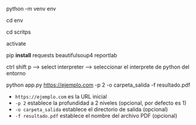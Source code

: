 python -m venv env

cd env

cd scritps

activate


pip **install** requests beautifulsoup4 reportlab

ctrl shift p --> select interpreter  --> seleccionar el interprete de python del entorno

python app.py https://ejemplo.com -p 2 -o carpeta_salida -f resultado.pdf




* `https://ejemplo.com` es la URL inicial
* `-p 2` establece la profundidad a 2 niveles (opcional, por defecto es 1)
* `-o carpeta_salida` establece el directorio de salida (opcional)
* `-f resultado.pdf` establece el nombre del archivo PDF (opcional)
